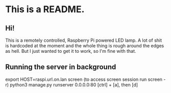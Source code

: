 # This is a README.
## Hi!

This is a remotely controlled, Raspberry Pi powered LED lamp.
A lot of shit is hardcoded at the moment and the whole thing is rough around the
edges as hell.
But I just wanted to get it to work, so I'm fine with that.

## Running the server in background
export HOST=raspi.url.on.lan
screen (to access screen session run screen -r)
python3 manage.py runserver 0.0.0.0:80
[ctrl] + [a], then [d]
